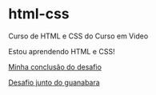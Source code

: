 # html-css
 Curso de HTML e CSS do Curso em Video

Estou aprendendo HTML e CSS!

<a href="https://matheusag16.github.io/html-css/Desafios/zDesafio 10/html/principal.html">Minha conclusão do desafio</a> 

<a href="https://matheusag16.github.io/html-css/Desafios/d010/android.html">Desafio junto do guanabara</a>
